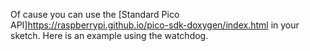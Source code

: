 
Of cause you can use the [Standard Pico API]<https://raspberrypi.github.io/pico-sdk-doxygen/index.html> in your sketch.
Here is an example using the watchdog.